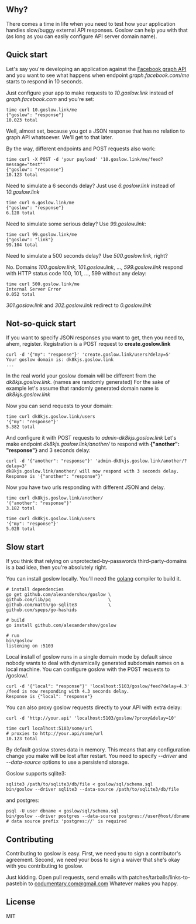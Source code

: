 ## Why?
There comes a time in life when you need to test how your application handles slow/buggy
external API responses. Goslow can help you with that (as long as you can easily
  configure API server domain name).

## Quick start
Let's say you're developing an application against the [Facebook graph API](https://developers.facebook.com/docs/graph-api/quickstart/v2.2) and
you want to see what happens when endpoint *graph.facebook.com/me* starts to respond in 10 seconds.

Just configure your app to make requests to *10.goslow.link* instead of *graph.facebook.com*
and you're set:

```shell
time curl 10.goslow.link/me
{"goslow": "response"}
10.023 total
```

Well, almost set, because you got a JSON response that has no relation to graph API whatsoever.
We'll get to that later.

By the way, different endpoints and POST requests also work:
```shell
time curl -X POST -d 'your payload' '10.goslow.link/me/feed?message="test"'
{"goslow": "response"}
10.123 total
```

Need to simulate a 6 seconds delay? Just use *6.goslow.link* instead of *10.goslow.link*


```shell
time curl 6.goslow.link/me
{"goslow": "response"}
6.128 total
```

Need to simulate some serious delay? Use *99.goslow.link*:
```shell
time curl 99.goslow.link/me
{"goslow": "link"}
99.104 total
```

Need to simulate a 500 seconds delay? Use *500.goslow.link*, right?

No. Domains *100.goslow.link*, *101.goslow.link*, ..., *599.goslow.link* respond with
HTTP status code 100, 101, ..., 599 without any delay:

```shell
time curl 500.goslow.link/me
Internal Server Error
0.052 total
```

*301.goslow.link* and *302.goslow.link* redirect to *0.goslow.link*


## Not-so-quick start
If you want to specify JSON responses you want to get, then you need to, ahem, register.
Registration is a POST request
to **create.goslow.link**

```shell
curl -d '{"my": "response"}' 'create.goslow.link/users?delay=5'
Your goslow domain is: dk8kjs.goslow.link
...
```

In the real world your goslow domain will be different
from the *dk8kjs.goslow.link*. (names are randomly generated) For the sake of example let's assume that randomly
generated domain name is *dk8kjs.goslow.link*

Now you can send requests to your domain:
```shell
time curl dk8kjs.goslow.link/users
'{"my": "response"}'
5.382 total
```

And configure it with POST requests to *admin-dk8kjs.goslow.link*
Let's make endpoint *dk8kjs.goslow.link/another/* to respond with **{"another": "response"}**
and 3 seconds delay:
```shell
curl -d '{"another": "response"}' 'admin-dk8kjs.goslow.link/another/?delay=3'
dk8kjs.goslow.link/another/ will now respond with 3 seconds delay.
Response is '{"another": "response"}'
```

Now you have two urls responding with different JSON and delay.
```shell
time curl dk8kjs.goslow.link/another/
'{"another": "response"}'
3.182 total
```

```shell
time curl dk8kjs.goslow.link/users
'{"my": "response"}'
5.028 total
```

## Slow start
If you think that relying on unprotected-by-passwords third-party-domains is a
bad idea, then you're absolutely right.

You can install goslow locally. You'll need the [golang](https://golang.org/) compiler to build it.

```shell
# install dependencies
go get github.com/alexandershov/goslow \
github.com/lib/pq                      \
github.com/mattn/go-sqlite3            \
github.com/speps/go-hashids

# build
go install github.com/alexandershov/goslow

# run
bin/goslow
listening on :5103
```

Local install of goslow runs in a single domain mode by default
since nobody wants to deal with dynamically generated subdomain names on a local machine.
You can configure goslow with the POST requests to /goslow/.
```shell
curl -d '{"local": "response"}' 'localhost:5103/goslow/feed?delay=4.3'
/feed is now responding with 4.3 seconds delay.
Response is {"local": "response"}
```

You can also proxy goslow requests directly to your API with extra delay:
```shell
curl -d 'http://your.api' 'localhost:5103/goslow/?proxy&delay=10'
```


```shell
time curl localhost:5103/some/url
# proxies to http://your.api/some/url
10.123 total
```

By default goslow stores data in memory. This means that any
configuration change you make will be lost after restart.
You need to specify *--driver* and *--data-source* options to use a persistend storage.

Goslow supports sqlite3:
```shell
sqlite3 /path/to/sqlite3/db/file < goslow/sql/schema.sql
bin/goslow --driver sqlite3 --data-source /path/to/sqlite3/db/file
```

and postgres:
```shell
psql -U user dbname < goslow/sql/schema.sql
bin/goslow --driver postgres --data-source postgres://user@host/dbname
# data source prefix 'postgres://' is required
```

## Contributing
Contributing to goslow is easy.
First, we need you to sign a contributor's agreement.
Second, we need your boss to sign a waiver that she's okay with you
contributing to goslow.

Just kidding. Open pull requests, send emails with patches/tarballs/links-to-pastebin
to [codumentary.com@gmail.com](mailto:codumentary.com@gmail.com) Whatever makes you happy.

## License
MIT
